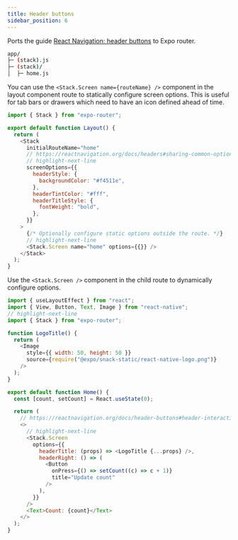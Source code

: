 ```yaml
---
title: Header buttons
sidebar_position: 6
---
```


Ports the guide [React Navigation: header buttons](https://reactnavigation.org/docs/header-buttons) to Expo router.

```bash title="File System"
app/
├─ (stack).js
├─ (stack)/
│  ├─ home.js
```

You can use the `<Stack.Screen name={routeName} />` component in the layout component route to statically configure screen options. This is useful for tab bars or drawers which need to have an icon defined ahead of time.

```js title=app/(stack).js
import { Stack } from "expo-router";

export default function Layout() {
  return (
    <Stack
      initialRouteName="home"
      // https://reactnavigation.org/docs/headers#sharing-common-options-across-screens
      // highlight-next-line
      screenOptions={{
        headerStyle: {
          backgroundColor: "#f4511e",
        },
        headerTintColor: "#fff",
        headerTitleStyle: {
          fontWeight: "bold",
        },
      }}
    >
      {/* Optionally configure static options outside the route. */}
      // highlight-next-line
      <Stack.Screen name="home" options={{}} />
    </Stack>
  );
}
```

Use the `<Stack.Screen />` component in the child route to dynamically configure options.

```js title=app/(stack)/home.js
import { useLayoutEffect } from "react";
import { View, Button, Text, Image } from "react-native";
// highlight-next-line
import { Stack } from "expo-router";

function LogoTitle() {
  return (
    <Image
      style={{ width: 50, height: 50 }}
      source={require("@expo/snack-static/react-native-logo.png")}
    />
  );
}

export default function Home() {
  const [count, setCount] = React.useState(0);

  return (
    // https://reactnavigation.org/docs/header-buttons#header-interaction-with-its-screen-component
    <>
      // highlight-next-line
      <Stack.Screen
        options={{
          headerTitle: (props) => <LogoTitle {...props} />,
          headerRight: () => (
            <Button
              onPress={() => setCount((c) => c + 1)}
              title="Update count"
            />
          ),
        }}
      />
      <Text>Count: {count}</Text>
    </>
  );
}
```
